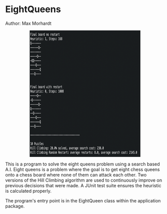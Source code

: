 # EightQueens
Author: Max Morhardt


<p align="center" width="100%">
  <img src="./assets/preview.png" width="350" height="400" align="center">
</p>

This is a program to solve the eight queens problem using a search based A.I. Eight queens is a problem where the goal is to get eight chess queens onto a chess board where none of them can attack each other. Two versions of the Hill Climbing algorithm are used to continuously improve on previous decisions that were made. A JUnit test suite ensures the heuristic is calculated properly.

The program's entry point is in the EightQueen class within the application package.
